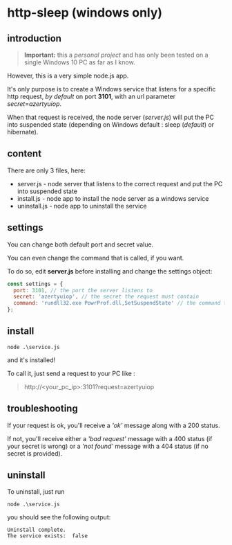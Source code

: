 # http-sleep (windows only)
## introduction

> **Important:** this a *personal project* and has only been tested on a single Windows 10 PC as far as I know.

However, this is a very simple node.js app.

It's only purpose is to create a Windows service that listens for a specific http request, *by default* on port **3101**, with an url parameter *secret=azertyuiop*.

When that request is received, the node server (*server.js*) will put the PC into suspended state (depending on Windows default : sleep (*default*) or hibernate).

## content
There are only 3 files, here:
* server.js - node server that listens to the correct request and put the PC into suspended state
* install.js - node app to install the node server as a windows service
* uninstall.js - node app to uninstall the service

## settings
You can change both default port and secret value.

You can even change the command that is called, if you want.

To do so, edit **server.js** before installing and change the settings object:
```javascript
const settings = {
  port: 3101, // the port the server listens to
  secret: 'azertyuiop', // the secret the request must contain
  command: 'rundll32.exe PowrProf.dll,SetSuspendState' // the command the server will execute (windows sleep mode)
};
```

## install
```shell
node .\service.js
```

and it's installed!

To call it, just send a request to your PC like :

> http://<your_pc_ip>:3101?request=azertyuiop

## troubleshooting
If your request is ok, you'll receive a *'ok'* message along with a 200 status.

If not, you'll receive either a *'bad request'* message with a 400 status (if your secret is wrong) or a *'not found'* message with a 404 status (if no secret is provided).

## uninstall
To uninstall, just run 
```shell
node .\service.js
```
you should see the following output:
```shell
Uninstall complete.
The service exists:  false
```